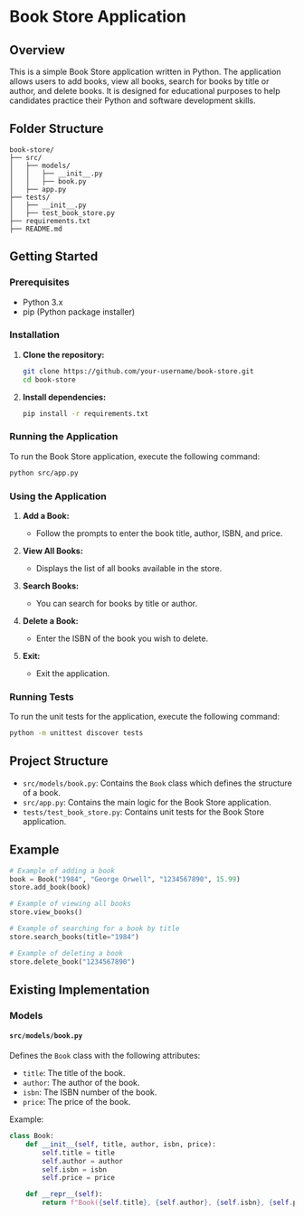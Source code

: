 # Book Store Application

## Overview

This is a simple Book Store application written in Python. The application allows users to add books, view all books, search for books by title or author, and delete books. It is designed for educational purposes to help candidates practice their Python and software development skills.

## Folder Structure

```
book-store/
├── src/
│   ├── models/
│   │   ├── __init__.py
│   │   ├── book.py
│   ├── app.py
├── tests/
│   ├── __init__.py
│   ├── test_book_store.py
├── requirements.txt
├── README.md
```

## Getting Started

### Prerequisites

- Python 3.x
- pip (Python package installer)

### Installation

1. **Clone the repository:**

   ```bash
   git clone https://github.com/your-username/book-store.git
   cd book-store
   ```

2. **Install dependencies:**
   ```bash
   pip install -r requirements.txt
   ```

### Running the Application

To run the Book Store application, execute the following command:

```bash
python src/app.py
```

### Using the Application

1. **Add a Book:**

   - Follow the prompts to enter the book title, author, ISBN, and price.

2. **View All Books:**

   - Displays the list of all books available in the store.

3. **Search Books:**

   - You can search for books by title or author.

4. **Delete a Book:**

   - Enter the ISBN of the book you wish to delete.

5. **Exit:**
   - Exit the application.

### Running Tests

To run the unit tests for the application, execute the following command:

```bash
python -m unittest discover tests
```

## Project Structure

- `src/models/book.py`: Contains the `Book` class which defines the structure of a book.
- `src/app.py`: Contains the main logic for the Book Store application.
- `tests/test_book_store.py`: Contains unit tests for the Book Store application.

## Example

```python
# Example of adding a book
book = Book("1984", "George Orwell", "1234567890", 15.99)
store.add_book(book)

# Example of viewing all books
store.view_books()

# Example of searching for a book by title
store.search_books(title="1984")

# Example of deleting a book
store.delete_book("1234567890")
```

## Existing Implementation

### Models

#### `src/models/book.py`

Defines the `Book` class with the following attributes:

- `title`: The title of the book.
- `author`: The author of the book.
- `isbn`: The ISBN number of the book.
- `price`: The price of the book.

Example:

```python
class Book:
    def __init__(self, title, author, isbn, price):
        self.title = title
        self.author = author
        self.isbn = isbn
        self.price = price

    def __repr__(self):
        return f"Book({self.title}, {self.author}, {self.isbn}, {self.price})"
```
